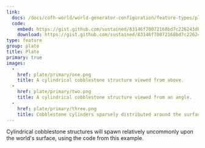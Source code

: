 ```yaml
---
link:
  docs: /docs/cofh-world/world-generator-configuration/feature-types/plate/
  code:
    embed: https://gist.github.com/sustained/83146f70072168bd7c226243db71357e.js
    download: https://gist.github.com/sustained/83146f70072168bd7c226243db71357e/archive/1b4931e7c3041aac52cc24a8e386dd5d003eefbd.zip
type: feature
group: plate
title: Plate
primary: true
images:
  -
    href: plate/primary/one.png
    title: A cylindrical cobblestone structure viewed from above.
  -
    href: plate/primary/two.png
    title: A cylindrical cobblestone structure viewed from an angle.
  -
    href: plate/primary/three.png
    title: Cobblestone cylinders sparsely distributed around the surface.
---
```


Cylindrical cobblestone structures will spawn relatively uncommonly upon the world's surface, using the code from this example.
